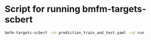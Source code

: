 # Script for running bmfm-targets-scbert

```bash
bmfm-targets-scbert -cn prediction_train_and_test.yaml -cd run
```
